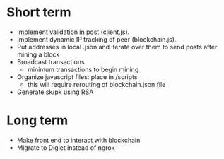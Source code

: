 # Short term
- Implement validation in post (client.js).
- Implement dynamic IP tracking of peer (blockchain.js).
- Put addresses in local .json and iterate over them to send posts after mining a block
- Broadcast transactions
  - minimum transactions to begin mining
- Organize javascript files: place in /scripts
  - this will require rerouting of blockchain.json file
- Generate sk/pk using RSA


# Long term
- Make front end to interact with blockchain
- Migrate to Diglet instead of ngrok
